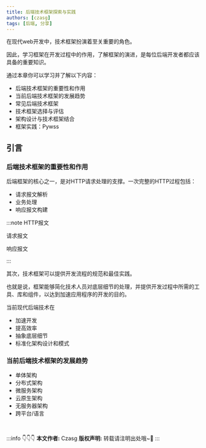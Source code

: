 ```yaml
---
title: 后端技术框架探索与实践
authors: [czasg]
tags: [后端, 分享]
---
```


在现代web开发中，技术框架扮演着至关重要的角色。

因此，学习框架在开发过程中的作用，了解框架的演进，是每位后端开发者都应该具备的重要知识。

通过本章你可以学习并了解以下内容：
- 后端技术框架的重要性和作用
- 当前后端技术框架的发展趋势
- 常见后端技术框架
- 技术框架选择与评估
- 架构设计与技术框架结合
- 框架实践：Pywss

<!--truncate-->

## 引言

### 后端技术框架的重要性和作用
后端框架的核心之一，是对HTTP请求处理的支撑。一次完整的HTTP过程包括：

- 请求报文解析
- 业务处理
- 响应报文构建

:::note HTTP报文

请求报文

响应报文

:::

其次，技术框架可以提供开发流程的规范和最佳实践。

也就是说，框架能够简化技术人员对底层细节的处理，并提供开发过程中所需的工具、库和组件，以达到加速应用程序的开发的目的。

当前现代后端技术在

- 加速开发
- 提高效率
- 抽象底层细节
- 标准化架构设计和模式

### 当前后端技术框架的发展趋势

- 单体架构
- 分布式架构
- 微服务架构
- 云原生架构
- 无服务器架构
- 跨平台/语言


<br/>

:::info 👇👇👇
**本文作者:** Czasg
**版权声明:** 转载请注明出处哦~👮‍
:::